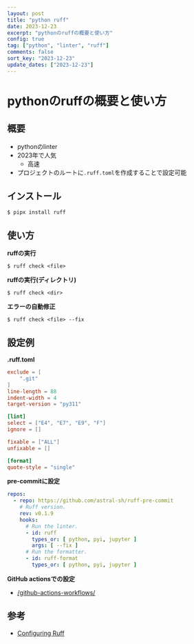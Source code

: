 ```yaml
---
layout: post
title: "python ruff"
date: 2023-12-23
excerpt: "pythonのruffの概要と使い方"
config: true
tag: ["python", "linter", "ruff"]
comments: false
sort_key: "2023-12-23"
update_dates: ["2023-12-23"]
---
```


# pythonのruffの概要と使い方

## 概要
 - pythonのlinter
 - 2023年で人気
   - 高速
 - プロジェクトのルートに`.ruff.toml`を作成することで設定可能

## インストール

```console
$ pipx install ruff
```

## 使い方

**ruffの実行**
```console
$ ruff check <file>
```

**ruffの実行(ディレクトリ)**
```console
$ ruff check <dir>
```

**エラーの自動修正**
```console
$ ruff check <file> --fix
```


## 設定例

**.ruff.toml**
```toml
exclude = [
    ".git"
]
line-length = 88
indent-width = 4
target-version = "py311"

[lint]
select = ["E4", "E7", "E9", "F"]
ignore = []

fixable = ["ALL"]
unfixable = []

[format]
quote-style = "single"
```

**pre-commitに設定**
```yaml
repos:
  - repo: https://github.com/astral-sh/ruff-pre-commit
    # Ruff version.
    rev: v0.1.9
    hooks:
      # Run the linter.
      - id: ruff
        types_or: [ python, pyi, jupyter ]
        args: [ --fix ]
      # Run the formatter.
      - id: ruff-format
        types_or: [ python, pyi, jupyter ]
```

**GitHub actionsでの設定**
 - [/github-actions-workflows/](/github-actions-workflows/)

## 参考
 - [Configuring Ruff](https://docs.astral.sh/ruff/configuration/)
